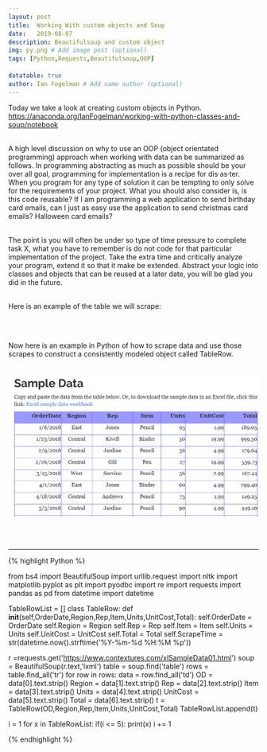 ```yaml
---
layout: post
title:  Working With custom objects and Soup
date:   2019-08-07
description: Beautifulsoup and custom object
img: py.png # Add image post (optional)
tags: [Python,Requests,Beautifulsoup,OOP]

datatable: true
author: Ian Fogelman # Add name author (optional)
---
```


Today we take a look at creating custom objects in Python.
<br />
https://anaconda.org/IanFogelman/working-with-python-classes-and-soup/notebook
<br />
<br />

A high level discussion on why to use an OOP (object orientated programming) approach when working with data can be summarized as follows. In programming abstracting as much as possible should be your over all goal, programming for implementation is a recipe for dis·as·ter. When you program for any type of solution it can be tempting to only solve for the requirements of your project. What you should also consider is, is this code reusable? If I am programming a web application to send birthday card emails, can I just as easy use the application to send christmas card emails? Halloween card emails? 
<br />
<br />

The point is you will often be under so type of time pressure to complete task X, what you have to remember is do not code for that particular implementation of the project. Take the extra time and critically analyze your program, extend it so that it make be extended. Abstract your logic into classes and objects that can be reused at a later date, you will be glad you did in the future.
<br />
<br />

Here is an example of the table we will scrape:

<br />
<br />


Now here is an example in Python of how to scrape data and use those scrapes to construct a consistently modeled object called TableRow.
<br />
<br />

![](/assets/img/TableScrapeTable.PNG)

<br />
<br />

<hr>
{% highlight Python %}

from bs4 import BeautifulSoup
import urllib.request
import nltk
import matplotlib.pyplot as plt
import pyodbc
import re
import requests
import pandas as pd
from datetime import datetime



TableRowList = []
class TableRow:
    def __init__(self,OrderDate,Region,Rep,Item,Units,UnitCost,Total):
        self.OrderDate = OrderDate
        self.Region = Region
        self.Rep = Rep
        self.Item = Item
        self.Units = Units
        self.UnitCost = UnitCost
        self.Total = Total
        self.ScrapeTime = str(datetime.now().strftime('%Y-%m-%d %H:%M %p'))




r =requests.get('https://www.contextures.com/xlSampleData01.html')
soup = BeautifulSoup(r.text,'lxml')
table = soup.find('table')
rows = table.find_all('tr')
for row in rows:
    data = row.find_all('td')
    OD = data[0].text.strip()
    Region = data[1].text.strip()
    Rep = data[2].text.strip()
    Item = data[3].text.strip()
    Units = data[4].text.strip()
    UnitCost = data[5].text.strip()
    Total = data[6].text.strip()
    t = TableRow(OD,Region,Rep,Item,Units,UnitCost,Total)
    TableRowList.append(t)



i = 1
for x in TableRowList:
    if(i <= 5):
        print(x)
    i += 1


{% endhighlight %}
